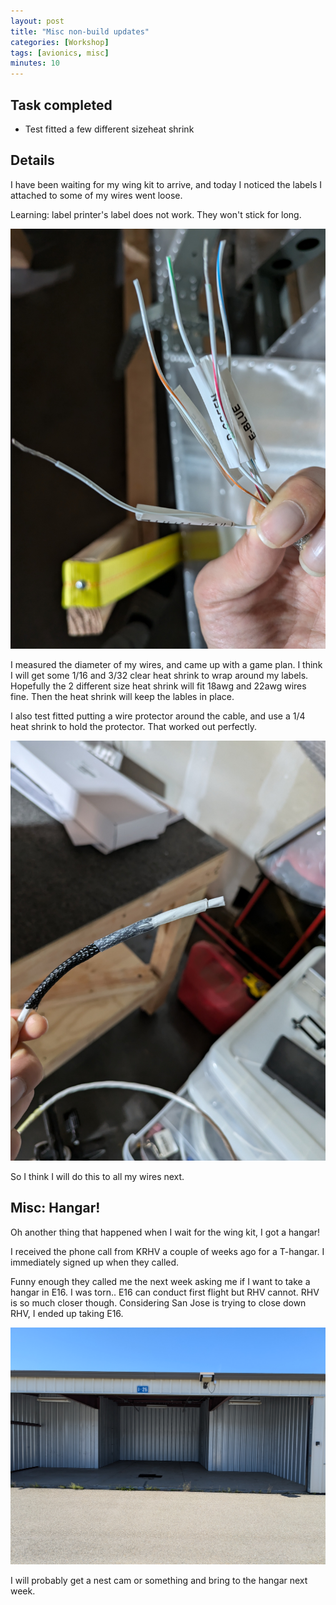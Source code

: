 ```yaml
---
layout: post
title: "Misc non-build updates"
categories: [Workshop]
tags: [avionics, misc]
minutes: 10
---
```


## Task completed

- Test fitted a few different sizeheat shrink

## Details

I have been waiting for my wing kit to arrive, and today I noticed the labels I attached to some of my wires went loose.

Learning: label printer's label does not work. They won't stick for long.

![ref](/assets/img/20240510/loose_cabel.jpg)

I measured the diameter of my wires, and came up with a game plan. I think I will get some 1/16 and 3/32 clear heat shrink to wrap around my labels. Hopefully the 2 different size heat shrink will fit 18awg and 22awg wires fine. Then the heat shrink will keep the lables in place.

I also test fitted putting a wire protector around the cable, and use a 1/4 heat shrink to hold the protector. That worked out perfectly.

![ref](/assets/img/20240510/heat_shrink.jpg)

So I think I will do this to all my wires next.

## Misc: Hangar!

Oh another thing that happened when I wait for the wing kit, I got a hangar!

I received the phone call from KRHV a couple of weeks ago for a T-hangar. I immediately signed up when they called.

Funny enough they called me the next week asking me if I want to take a hangar in E16. I was torn.. E16 can conduct first flight but RHV cannot. RHV is so much closer though. Considering San Jose is trying to close down RHV, I ended up taking E16.

![ref](/assets/img/20240510/hangar.jpg)

I will probably get a nest cam or something and bring to the hangar next week.
